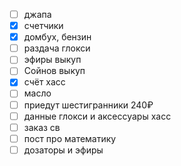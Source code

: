 - [ ] джапа
- [x] счетчики
- [x] домбух, бензин
- [ ] раздача глокси
- [ ] эфиры выкуп
- [ ] Сойнов выкуп
- [x] счёт хасс
- [ ] масло
- [ ] приедут шестигранники 240₽
- [ ] данные глокси и аксессуары хасс
- [ ] заказ св
- [ ] пост про математику
- [ ] дозаторы и эфиры